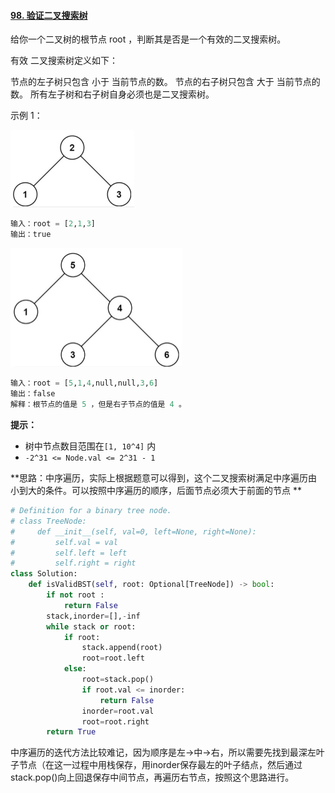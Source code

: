 #### [98. 验证二叉搜索树](https://leetcode.cn/problems/validate-binary-search-tree/)

给你一个二叉树的根节点 root ，判断其是否是一个有效的二叉搜索树。

有效 二叉搜索树定义如下：

节点的左子树只包含 小于 当前节点的数。
节点的右子树只包含 大于 当前节点的数。
所有左子树和右子树自身必须也是二叉搜索树。


示例 1：

<img src="../../assets/image-20220813164735419.png" alt="image-20220813164735419" style="zoom:50%;" />

```python
输入：root = [2,1,3]
输出：true
```

<img src="../../assets/image-20220813164744668.png" alt="image-20220813164744668" style="zoom:50%;" />

```python
输入：root = [5,1,4,null,null,3,6]
输出：false
解释：根节点的值是 5 ，但是右子节点的值是 4 。
```

**提示：**

- 树中节点数目范围在`[1, 10^4]` 内
- `-2^31 <= Node.val <= 2^31 - 1`

**思路：中序遍历，实际上根据题意可以得到，这个二叉搜索树满足中序遍历由小到大的条件。可以按照中序遍历的顺序，后面节点必须大于前面的节点 **

```python
# Definition for a binary tree node.
# class TreeNode:
#     def __init__(self, val=0, left=None, right=None):
#         self.val = val
#         self.left = left
#         self.right = right
class Solution:
    def isValidBST(self, root: Optional[TreeNode]) -> bool:
        if not root :
            return False
        stack,inorder=[],-inf
        while stack or root:
            if root:
                stack.append(root)
                root=root.left
            else:
                root=stack.pop()
                if root.val <= inorder:
                    return False
                inorder=root.val
                root=root.right
        return True
```

中序遍历的迭代方法比较难记，因为顺序是左->中->右，所以需要先找到最深左叶子节点（在这一过程中用栈保存，用inorder保存最左的叶子结点，然后通过stack.pop()向上回退保存中间节点，再遍历右节点，按照这个思路进行。